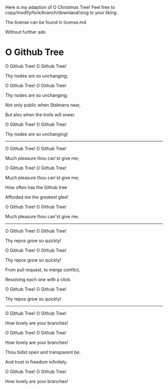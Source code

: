 Here is my adaption of O Christmas Tree! Feel free to copy/modify/fork/branch/downlaod/sing to your liking.

The license can be found in license.md

Without further ado

# O Github Tree

O Github Tree! O Github Tree!

Thy nodes are so unchanging;

O Github Tree! O Github Tree!

Thy nodes are so unchanging;

Not only public when Stalmans near,

But also when the trolls will sneer.

O Github Tree! O Github Tree!

Thy nodes are so unchanging!

- - -

O Github Tree! O Github Tree!

Much pleasure thou can'st give me;

O Github Tree! O Github Tree!

Much pleasure thou can'st give me;

How often has the Github tree

Afforded me the greatest glee!

O Github Tree! O Github Tree!

Much pleasure thou can'st give me.

- - -

O Github Tree! O Github Tree!

Thy repos grow so quickly!

O Github Tree! O Github Tree!

Thy repos grow so quickly!

From pull request, to merge conflict,

Resolving each one with a click.

O Github Tree! O Github Tree!

Thy repos grow so quickly!

- - -

O Github Tree! O Github Tree!

How lovely are your branches!

O Github Tree! O Github Tree!

How lovely are your branches!

Thou bidst open and transparent be,

And trust in freedom infinitely.

O Github Tree! O Github Tree!

How lovely are your branches!
